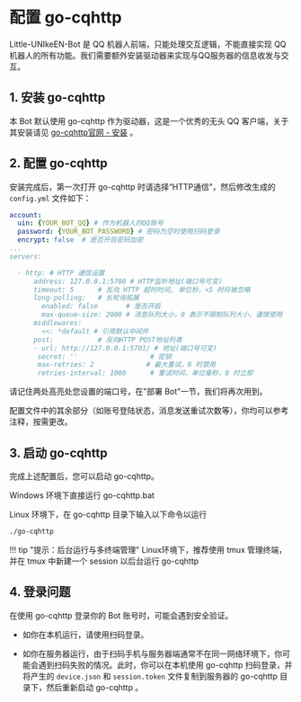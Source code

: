 # 配置 go-cqhttp

Little-UNIkeEN-Bot 是 QQ 机器人前端，只能处理交互逻辑，不能直接实现 QQ 机器人的所有功能。我们需要额外安装驱动器来实现与QQ服务器的信息收发与交互。

## 1. 安装 go-cqhttp

本 Bot 默认使用 go-cqhttp 作为驱动器，这是一个优秀的无头 QQ 客户端，关于其安装请见 [go-cqhttp官网 - 安装](https://docs.go-cqhttp.org/guide/quick_start.html#%E5%9F%BA%E7%A1%80%E6%95%99%E7%A8%8B) 。

## 2. 配置 go-cqhttp

安装完成后，第一次打开 go-cqhttp 时请选择“HTTP通信”，然后修改生成的 `config.yml` 文件如下：

```yaml hl_lines="9 17"
account: 
  uin: {YOUR_BOT_QQ} # 作为机器人的QQ账号
  password: {YOUR_BOT_PASSWORD} # 密码为空时使用扫码登录
  encrypt: false  # 是否开启密码加密
...
servers:

  - http: # HTTP 通信设置
      address: 127.0.0.1:5700 # HTTP监听地址(端口号可变)
      timeout: 5      # 反向 HTTP 超时时间, 单位秒，<5 时将被忽略
      long-polling:   # 长轮询拓展
        enabled: false       # 是否开启
        max-queue-size: 2000 # 消息队列大小，0 表示不限制队列大小，谨慎使用
      middlewares:
        <<: *default # 引用默认中间件
      post:           # 反向HTTP POST地址列表
      - url: http://127.0.0.1:5701/ # 地址(端口号可变)
       secret: ''                  # 密钥
       max-retries: 2             # 最大重试，0 时禁用
       retries-interval: 1000      # 重试时间，单位毫秒，0 时立即
```

请记住两处高亮处您设置的端口号，在"部署 Bot"一节，我们将再次用到。

配置文件中的其余部分（如账号登陆状态，消息发送重试次数等），你均可以参考注释，按需更改。

## 3. 启动 go-cqhttp

完成上述配置后，您可以启动 go-cqhttp。

Windows 环境下直接运行 go-cqhttp.bat

Linux 环境下，在 go-cqhttp 目录下输入以下命令以运行

```bash
./go-cqhttp
```

!!! tip "提示：后台运行与多终端管理"
    Linux环境下，推荐使用 tmux 管理终端，并在 tmux 中新建一个 session 以后台运行 go-cqhttp

## 4. 登录问题

在使用 go-cqhttp 登录你的 Bot 账号时，可能会遇到安全验证。

* 如你在本机运行，请使用扫码登录。

* 如你在服务器运行，由于扫码手机与服务器端通常不在同一网络环境下，你可能会遇到扫码失败的情况。此时，你可以在本机使用 go-cqhttp 扫码登录，并将产生的 `device.json` 和 `session.token` 文件复制到服务器的 go-cqhttp 目录下，然后重新启动 go-cqhttp 。